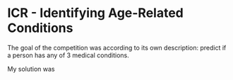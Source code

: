 # ICR - Identifying Age-Related Conditions

The goal of the competition was according to its own description: predict if a person has any of 3 medical conditions. 

My solution was 
